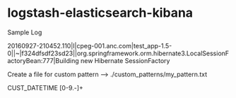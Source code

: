 # logstash-elasticsearch-kibana

Sample Log 

20160927-210452.110|I|cpeg-001.anc.com|test_app-1.5-0||~|f324dfsdf23sd23||org.springframework.orm.hibernate3.LocalSessionFactoryBean:777|Building new Hibernate SessionFactory

Create a file for custom pattern --> ./custom_patterns/my_pattern.txt

CUST_DATETIME [0-9.-]+






